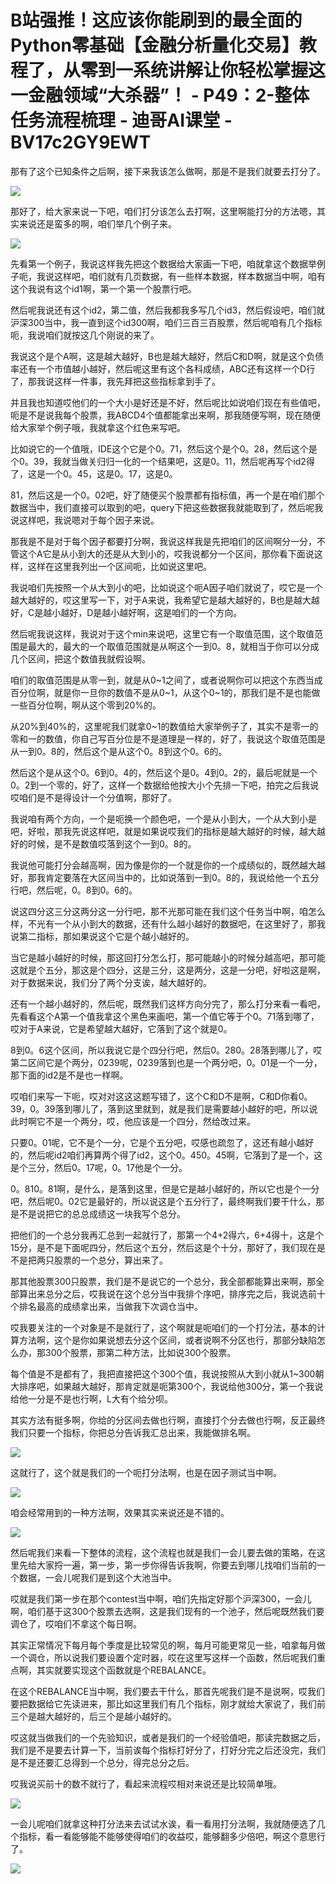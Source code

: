 # B站强推！这应该你能刷到的最全面的Python零基础【金融分析量化交易】教程了，从零到一系统讲解让你轻松掌握这一金融领域“大杀器”！ - P49：2-整体任务流程梳理 - 迪哥AI课堂 - BV17c2GY9EWT

那有了这个已知条件之后啊，接下来我该怎么做啊，那是不是我们就要去打分了。

![](img/57d0a1c3f05913ca886e797ca739d04e_1.png)

那好了，给大家来说一下吧，咱们打分该怎么去打啊，这里啊能打分的方法嗯，其实来说还是蛮多的啊，咱们举几个例子来。



![](img/57d0a1c3f05913ca886e797ca739d04e_3.png)

先看第一个例子，我说这样我先把这个数据给大家画一下吧，咱就拿这个数据举例子呃，我说这样吧，咱们就有几页数据，有一些样本数据，样本数据当中啊，咱有这个我说有这个id1啊，第一个第一个股票行吧。

然后呢我说还有这个id2，第二值，然后我都我多写几个id3，然后假设吧，咱们就沪深300当中，我一直到这个id300啊，咱们三百三百股票，然后呢咱有几个指标呃，我说咱们就按这几个刚说的来了。

我说这个是个A啊，这是越大越好，B也是越大越好，然后C和D啊，就是这个负债率还有一个市值越小越好，然后呢这里有这个各科成绩，ABC还有这样一个D行了，那我说这样一件事，我先拜把这些指标拿到手了。

并且我也知道哎他们的一个大小是好还是不好，然后呢比如说咱们现在有些值吧，呃是不是说我每个股票，我ABCD4个值都能拿出来啊，那我随便写啊，现在随便给大家举个例子哦，我就拿这个红色来写吧。

比如说它的一个值哦，IDE这个它是个0。71，然后这个是个0。28，然后这个是个0。39，我就当做关归归一化的一个结果吧，这是0。11，然后呢再写个id2得了，这是一个0。45，这是0。17，这是0。

81，然后这是一个0。02吧，好了随便买个股票都有指标值，再一个是在咱们那个数据当中，我们直接可以取到的吧，query下把这些数据我就能取到了，然后呢我说这样吧，我说嗯对于每个因子来说。

那我是不是对于每个因子都要打分啊，我说这样我是先把咱们的区间啊分一分，不管这个A它是从小到大的还是从大到小的，哎我说都分一个区间，那你看下面说这样，这样在这里我列出一个区间呃，比如说这里吧。

我说咱们先按照一个从大到小的吧，比如说这个呃A因子咱们就说了，哎它是一个越大越好的，哎这里写一下，对于A来说，我希望它是越大越好的，B也是越大越好，C是越小越好，D是越小越好啊，这是咱们的一个方向。

然后呢我说这样，我说对于这个min来说吧，这里它有一个取值范围，这个取值范围是最大的，最大的一个取值范围就是从啊这个一到0。8，就相当于你可以分成几个区间，把这个数值我就假设啊。

咱们的取值范围是从零一到，就是从0~1之间了，或者说啊你可以把这个东西当成百分位啊，就是你一旦你的数值不是从0~1，从这个0~1的，那我们是不是也能做一些百分位啊，啊从这个零到20%的。

从20%到40%的，这里呢我们就拿0~1的数值给大家举例子了，其实不是零一的零和一的数值，你自己写百分位是不是道理是一样的，好了，我说这个取值范围是从一到0。8的，然后这个是从这个0。8到这个0。6的。

然后这个是从这个0。6到0。4的，然后这个是0。4到0。2的，最后呢就是一个0。2到一个零的，好了，这样一个数据给他按大小个先排一下吧，拍完之后我说哎咱们是不是得设计一个分值啊，那好了。

我说咱有两个方向，一个是呃换一个颜色吧，一个是从小到大，一个从大到小是吧，好啦，那我先说这样吧，就是如果说哎我们的指标是越大越好的时候，越大越好的时候，是不是数值哎落到这个一到0。8的。

我说他可能打分会越高啊，因为像是你的一个就是你的一个成绩似的，既然越大越好，那我肯定要落在大区间当中的，比如说落到一到0。8的，我说给他一个五分行吧，然后呢，0。8到0。6的。

说这四分这三分这两分这一分行吧，那不光那可能在我们这个任务当中啊，咱怎么样，不光有一个从小到大的数据，还有什么越小越好的数据吧，在这里好了，那我说第二指标，那如果说这个它是个越小越好的。

当它是越小越好的时候，那这回打分怎么打，那可能越小的时候分越高吧，那可能这就是个五分，那这是个四分，这是三分，这是两分，这是一分吧，好啦这是啊，对于数据来说，我们分了两个分支诶，越大越好的。

还有一个越小越好的，然后呢，既然我们这样方向分完了，那么打分来看一看吧，先看看这个A第一个值我拿这个黑色来画吧，第一个值它等于个0。71落到哪了，哎对于A来说，它是希望越大越好，它落到了这个就是0。

8到0。6这个区间，所以我说它是个四分行吧，然后0。280。28落到哪儿了，哎第二区间它是个两分，0239呢，0239落到也是一个两分吧，0。01是一个一分，那下面的id2是不是也一样啊。

哎咱们来写一下呃，哎对对这这这题写错了，这个C和D不是啊，C和D你看0。39，0。39落到哪儿了，落到这里就到，就是我们是需要越小越好的吧，所以说此时啊它不是一个两分，哎，他应该是一个四分，然给改过来。

只要0。01呢，它不是个一分，它是个五分吧，哎感也疏忽了，这还有越小越好的，然后呢id2咱们再算两个得了id2，这个0。450。45啊，它落到了是一个，这是个三分，然后0。17呢，0。17他是个一分。

0。810。81啊，是什么，是落到这里，但是它是越小越好的，所以它也是个一分吧，然后呢0。02它是最好的，所以说这是个五分行了，最终啊我们要干什么，那是不是说把它的总总成绩这一块我写个总分。

把他们的一个总分我再汇总到一起就行了，那第一个4+2得六，6+4得十，这是个15分，是不是下面呢四分，然后这个五分，然后这是个十分，那好了，我们现在是不是把两只股票的一个总分，算出来了。

那其他股票300只股票，我们是不是说它的一个总分，我全部都能算出来啊，那全部算出来总分之后，哎我说在这个总分当中我排个序吧，排序完之后，我说选前十个排名最高的成绩拿出来，当做我下次调仓当中。

哎我要关注的一个对象是不是就行了，这个啊就是呃咱们的一个打分法，基本的计算方法啊，这个是你如果说想去分这个区间，或者说啊不分区也行，那部分缺陷怎么办，那300个股票，那第二种方法，比如说300个股票。

每个值是不是都有了，我把直接把这个300个值，我说按照从大到小就从1~300朝大排序吧，如果越大越好，那肯定就是呃第300个，我说给他300分，第一个我说给他一分是不是也行啊，L大有个给分呗。

其实方法有挺多啊，你给的分区间去做也行啊，直接打个分去做也行啊，反正最终我们只要一个指标，你把总分告诉我汇总出来，我能做排名啊。



![](img/57d0a1c3f05913ca886e797ca739d04e_5.png)

这就行了，这个就是我们的一个呃打分法啊，也是在因子测试当中啊。

![](img/57d0a1c3f05913ca886e797ca739d04e_7.png)

咱会经常用到的一种方法啊，效果其实来说还是不错的。

![](img/57d0a1c3f05913ca886e797ca739d04e_9.png)

然后呢我们来看一下整体的流程，这个流程也就是我们一会儿要去做的策略，在这里先给大家捋一遍，第一步，第一步你得告诉我啊，你要去到哪儿找咱们当前的一个数据，一会儿呢我们是到这个大池当中。

哎就是我们第一步在那个contest当中啊，咱们先指定好那个沪深300，一会儿啊，咱们基于这300个股票去选啊，这是我们现有的一个池子，然后呢既然我们要调仓了，哎咱们不拿这个每日啊。

其实正常情况下每月每个季度是比较常见的啊，每月可能更常见一些，咱拿每月做一个调仓，所以说我们要设置个定时器，哎在这里写这样一个函数，然后呢我们重点啊，其实就要实现这个函数就是个REBALANCE。

在这个REBALANCE当中啊，我们要去干什么，那首先呢我们是不是说啊，哎我们要把数据给它先读进来，那比如这里我们有几个指标，刚才就给大家说了，我们前三个是越大越好的，后三个是越小越好的。

哎这就当做我们的一个先验知识，或者是我们的一个经验值吧，那读完数据之后，我们是不是要去计算一下，当前诶每个指标打好分了，打好分完之后还没完，我们是不是还要汇总得到一个总分，得完总分之后。

哎我说买前十的数不就行了，看起来流程哎相对来说还是比较简单哦。

![](img/57d0a1c3f05913ca886e797ca739d04e_11.png)

一会儿呢咱们就拿这种打分法来去试试水诶，看一看用打分法啊，我就随便选了几个指标，看一看能够能不能够使得咱们的收益哎，能够翻多少倍吧，啊这个意思行了。



![](img/57d0a1c3f05913ca886e797ca739d04e_13.png)